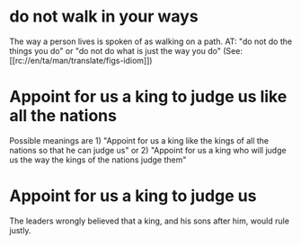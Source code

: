 # do not walk in your ways

The way a person lives is spoken of as walking on a path. AT: "do not do the things you do" or "do not do what is just the way you do" (See: [[rc://en/ta/man/translate/figs-idiom]])

# Appoint for us a king to judge us like all the nations

Possible meanings are 1) "Appoint for us a king like the kings of all the nations so that he can judge us" or 2) "Appoint for us a king who will judge us the way the kings of the nations judge them"

# Appoint for us a king to judge us

The leaders wrongly believed that a king, and his sons after him, would rule justly.